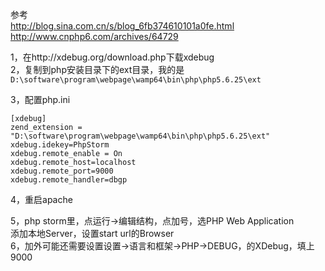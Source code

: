参考  
http://blog.sina.com.cn/s/blog_6fb374610101a0fe.html
http://www.cnphp6.com/archives/64729

1，在http://xdebug.org/download.php下载xdebug  
2，复制到php安装目录下的ext目录，我的是  
`D:\software\program\webpage\wamp64\bin\php\php5.6.25\ext`

3，配置php.ini
```
[xdebug]
zend_extension = "D:\software\program\webpage\wamp64\bin\php\php5.6.25\ext"
xdebug.idekey=PhpStorm
xdebug.remote_enable = On
xdebug.remote_host=localhost
xdebug.remote_port=9000
xdebug.remote_handler=dbgp
```
4，重启apache

5，php storm里，点运行→编辑结构，点加号，选PHP Web Application  
添加本地Server，设置start url的Browser  
6，加外可能还需要设置设置→语言和框架→PHP→DEBUG，的XDebug，填上9000